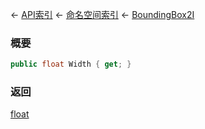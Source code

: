 ← [API索引](Api-Index) ← [命名空间索引](Namespace-Index) ← [BoundingBox2I](VRageMath.BoundingBox2I)

### 概要

```csharp
public float Width { get; }
```

### 返回

[float](https://docs.microsoft.com/en-us/dotnet/api/System.Single?view=netframework-4.6)

